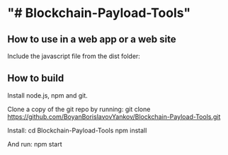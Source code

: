 "# Blockchain-Payload-Tools" 
==================================================

How to use in a web app or a web site
----------------------------

Include the javascript file from the dist folder:
<script src="dist/bpteth.min.js"></script>

How to build
----------------------------

Install node.js, npm and git.

Clone a copy of the git repo by running:
git clone https://github.com/BoyanBorislavovYankov/Blockchain-Payload-Tools.git

Install:
cd Blockchain-Payload-Tools
npm install

And run:
npm start